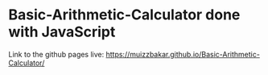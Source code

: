 # Basic-Arithmetic-Calculator done with JavaScript

Link to the github pages live: https://muizzbakar.github.io/Basic-Arithmetic-Calculator/
